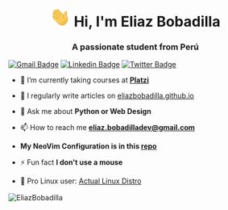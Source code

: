 <h1 align="center"><img src="https://raw.githubusercontent.com/ABSphreak/ABSphreak/master/gifs/Hi.gif" width="40px" />     Hi, I'm Eliaz Bobadilla</h1>
<h3 align="center">A passionate student from Perú</h3>	<p align="center">


[![Gmail Badge](https://img.shields.io/badge/-eliaz.bobadilladev@gmail.com-c14438?style=flat&logo=Gmail&logoColor=white&link=mailto:eliaz.bobadilladev@gmail.com)](mailto:eliaz.bobadilladev@gmail.com) 
[![Linkedin Badge](https://img.shields.io/badge/-EliazBobadilla-0072b1?style=flat&logo=Linkedin&logoColor=white&link=https://www.linkedin.com/in/EliazNobadilla/)](https://www.linkedin.com/in/eliazbobadilla/) [![Twitter Badge](https://img.shields.io/badge/-@EliazBobadilla-00acee?style=flat&logo=twitter&logoColor=white&link=https://twitter.com/@EliazBobadilla/)](https://www.twitter.com/@EliazBobadilla/) 

- 🌱 I’m currently taking courses at [**Platzi**](https://platzi.com)	

- 📝 I regularly write articles on [eliazbobadilla.github.io](https://eliazbobadilla.github.io/)	

- 💬 Ask me about **Python or Web Design**	

- 📫 How to reach me **eliaz.bobadilladev@gmail.com**	

- **My NeoVim Configuration is in this [repo](https://github.com/EliazBobadilla/MyNeoVimConfiguration)**

- ⚡ Fun fact **I don't use a mouse**	
- 🐧 Pro Linux user: [Actual Linux Distro](https://fedoraproject.org)


<p><img align="center" src="https://github-readme-stats.vercel.app/api/top-langs?username=eliazbobadilla&show_icons=true&locale=en&layout=compact" alt="EliazBobadilla" /></p>

